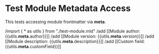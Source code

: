 # Test Module Metadata Access

This tests accessing module frontmatter via __meta__.

/import { * as utils } from "./test-module.mld"
/add [[Module author: {{utils.__meta__.author}}]]
/add [[Module version: {{utils.__meta__.version}}]]
/add [[Module description: {{utils.__meta__.description}}]]
/add [[Custom field: {{utils.__meta__.customField}}]]
